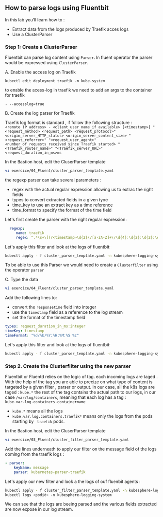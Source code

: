 ## How to parse logs using Fluentbit
In this lab you'll learn how to :
* Extract data from the logs produced by Traefik acces logs
* Use a ClusterParser

### Step 1: Create a ClusterParser

Fluentbit can parse log content using `Parser`. In fluent operator the parser would be expressed using `ClusterParser`.

A. Enable the access log on Traefik
   ```shell
   kubectl edit deployment traefik -n kube-system
   ```
   to enable the acess-log in traefik we need to add an args to the container for traefik
   ```
   - --accesslog=true
   ```

B. Create the log parser for Traefik

   Traefik log format is standard , if follow the following structure :
   `<remote_IP_address> - <client_user_name_if_available> [<timestamp>] "<request_method> <request_path> <request_protocol>" <origin_server_HTTP_status> <origin_server_content_size> "<request_referrer>" "<request_user_agent>" <number_of_requests_received_since_Traefik_started> "<Traefik_router_name>" "<Traefik_server_URL>" <request_duration_in_ms>ms`


   In the Bastion host, edit the CluserParser template 
   ```bash
   vi exercice/04_Fluent/cluster_parser_template.yaml
   ```

   the regexp parser can take several parameters :
   - regex with the actual regular expression allowing us to extrac the right fields
   - types to convert extracted fields in a given tyoe
   - time_key to use an extract key as a time reference
   - time_format to specify the format of the time field

   Let's first create the parser with the right regular expression:
   ```yaml
     regexp:
        name: traefik
        regex: ^.*\s+\[(?<timestamp>\d{2}\/[a-zA-Z]+\/\d{4}:\d{2}:\d{2}:\d{2}\s+\+\d+)\]\s+"(?<method>\w+)\s+(?<path>\S+)\s+(?<httpversion>[^"]+)"\s+(?<statuscode>\d+)\s+(?<bytes_content>\d+)\s+"-"\s+"-"\s+(?<number_of_requests_received_since_started>\d+)\s+"(?<ingress>[^"]+)"\s+"(?<url>[^"]+)"\s+(?<responsetime>\d+)ms$
   ```

   Let's apply this filter and look at the logs of fluentbit:
   ```bash
   kubectl apply - f cluster_parser_template.yaml -n kubesphere-logging-system
   ```

   To be able to use this Parser we would need to create a `Clusterfilter` using the operator `parser`

C. Type the data
   ```bash
   vi exercice/04_Fluent/cluster_parser_template.yaml
   ```
   Add the following lines to:
   - convert the `responsetime` field into integer
   - use the `timestamp` field as a reference to the log stream
   - set  the format of the timestamp field

   ```yaml
   types: request_duration_in_ms:integer
   timeKey: timestamp
   timeFormat: "%d/%b/%Y:%H:%M:%S %z"
   ```

   Let's apply this filter and look at the logs of fluentbit:
   ```bash
   kubectl apply - f cluster_parser_template.yaml -n kubesphere-logging-system
   ```


### Step 2. Create the Clusterfilter using the new parser
Fluentbit or Fluentd relies on the logic of tag. each incoming logs are taged . With the help of the tag you are able to precize on what type of content is targeted by a given filter , parser or output.
In our case, all the k8s logs are taged  : `kube.*`
the rest of the tag contains the actual path to our logs, in our case `/var/log/containers`, meaning that each log has a tag :
`kube.var.log.containers.containername`
- `kube.*`  means all the logs
- `kube.var.log.containers.traefik*`  means only the logs from the pods starting by ` traefik`  pods.

In the Bastion host, edit the CluserParser template
```bash
vi exercice/03_Fluent/cluster_filter_parser_template.yaml
```
Add the lines underneath to apply our filter on the message field of the logs coming from the traefik logs :
```yaml
- parser:
    keyName: message
    parser: kubernetes-parser-traefik
```

Let's apply our new filter and look a the logs of ouf fluenbit agents :
```bash
kubectl apply - f cluster_filter_parser_template.yaml -n kubesphere-logging-system
kubectl logs <podid> -n kubesphere-logging-system
```
We can see that the logs are beeing parsed and the various fields extracted are now expose in our log stream.

